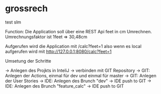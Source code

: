 # grossrech
test slm


Function:
Die Application soll über eine REST Api feet in cm Umrechnen. Umrechnungsfaktor ist 1feet => 30,48cm

Aufgerufen wird die Application mit /calc?feet=1 also wenn es local aufgerufen wird mit http://127.0.0.1:8080/calc?feet=1


Umsetung der Schritte

-> Anlegen des Projkts in InteliJ
-> verbinden mit GIT Repository
-> GIT: Anlegen der Actions, einmal für dev und einmal für master
-> GIT: Anlegen der User Stories
-> IDE: Anlegen des Brunch "dev"
-> IDE push to GIT
-> IDE: Anlegen des Brunch "feature_calc"
-> IDE push to GIT
